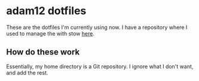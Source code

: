 # adam12 dotfiles

These are the dotfiles I'm currently using now. I have a repository where I used
to manage the with stow [here][1].

## How do these work

Essentially, my home directory is a Git repository. I ignore what I don't want,
and add the rest.

[1]: https://github.com/adam12/dotfiles-old
